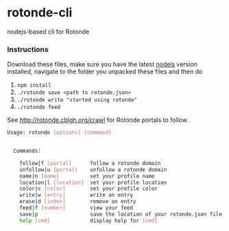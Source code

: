 # rotonde-cli
nodejs-based cli for Rotonde

### Instructions
Download these files, make sure you have the latest [nodejs](https://nodejs.org/en/download/) version installed, navigate to the folder you unpacked these files and then do
1. `npm install`
2. `./rotonde save <path to rotonde.json>`
3. `./rotonde write "started using rotonde"`
4. `./rotonde feed`

See http://rotonde.cblgh.org/crawl for Rotonde portals to follow.
```sh
Usage: rotonde [options] [command]


  Commands:

    follow|f [portal]      follow a rotonde domain
    unfollow|u [portal]    unfollow a rotonde domain
    name|n [name]          set your profile name
    location|l [location]  set your profile location
    color|c [color]        set your profile color
    write|w [entry]        write an entry
    erase|d [index]        remove an entry
    feed|f [number]        view your feed
    save|p                 save the location of your rotonde.json file
    help [cmd]             display help for [cmd]
```
